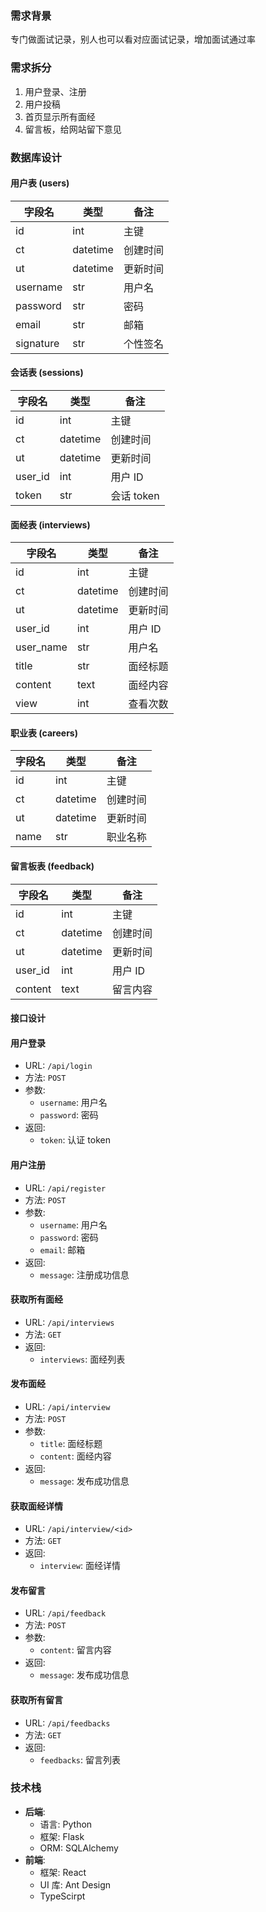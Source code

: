 ### 需求背景

专门做面试记录，别人也可以看对应面试记录，增加面试通过率

### 需求拆分

1. 用户登录、注册
2. 用户投稿
3. 首页显示所有面经
4. 留言板，给网站留下意见

### 数据库设计

#### 用户表 (users)

| 字段名    | 类型     | 备注     |
| --------- | -------- | -------- |
| id        | int      | 主键     |
| ct        | datetime | 创建时间 |
| ut        | datetime | 更新时间 |
| username  | str      | 用户名   |
| password  | str      | 密码     |
| email     | str      | 邮箱     |
| signature | str      | 个性签名 |

#### 会话表 (sessions)

| 字段名  | 类型     | 备注       |
| ------- | -------- | ---------- |
| id      | int      | 主键       |
| ct      | datetime | 创建时间   |
| ut      | datetime | 更新时间   |
| user_id | int      | 用户 ID    |
| token   | str      | 会话 token |

#### 面经表 (interviews)

| 字段名    | 类型     | 备注     |
| --------- | -------- | -------- |
| id        | int      | 主键     |
| ct        | datetime | 创建时间 |
| ut        | datetime | 更新时间 |
| user_id   | int      | 用户 ID  |
| user_name | str      | 用户名   |
| title     | str      | 面经标题 |
| content   | text     | 面经内容 |
| view      | int      | 查看次数 |

#### 职业表 (careers)

| 字段名 | 类型     | 备注     |
| ------ | -------- | -------- |
| id     | int      | 主键     |
| ct     | datetime | 创建时间 |
| ut     | datetime | 更新时间 |
| name   | str      | 职业名称 |

#### 留言板表 (feedback)

| 字段名  | 类型     | 备注     |
| ------- | -------- | -------- |
| id      | int      | 主键     |
| ct      | datetime | 创建时间 |
| ut      | datetime | 更新时间 |
| user_id | int      | 用户 ID  |
| content | text     | 留言内容 |

####  接口设计

#### 用户登录

- URL: `/api/login`
- 方法: `POST`
- 参数:
  - `username`: 用户名
  - `password`: 密码
- 返回:
  - `token`: 认证 token

#### 用户注册

- URL: `/api/register`
- 方法: `POST`
- 参数:
  - `username`: 用户名
  - `password`: 密码
  - `email`: 邮箱
- 返回:
  - `message`: 注册成功信息

#### 获取所有面经

- URL: `/api/interviews`
- 方法: `GET`
- 返回:
  - `interviews`: 面经列表

#### 发布面经

- URL: `/api/interview`
- 方法: `POST`
- 参数:
  - `title`: 面经标题
  - `content`: 面经内容
- 返回:
  - `message`: 发布成功信息

#### 获取面经详情

- URL: `/api/interview/<id>`
- 方法: `GET`
- 返回:
  - `interview`: 面经详情

#### 发布留言

- URL: `/api/feedback`
- 方法: `POST`
- 参数:
  - `content`: 留言内容
- 返回:
  - `message`: 发布成功信息

#### 获取所有留言

- URL: `/api/feedbacks`
- 方法: `GET`
- 返回:
  - `feedbacks`: 留言列表

### 技术栈

- **后端**:
  - 语言: Python
  - 框架: Flask
  - ORM: SQLAlchemy
- **前端**:
  - 框架: React
  - UI 库: Ant Design
  - TypeScirpt
